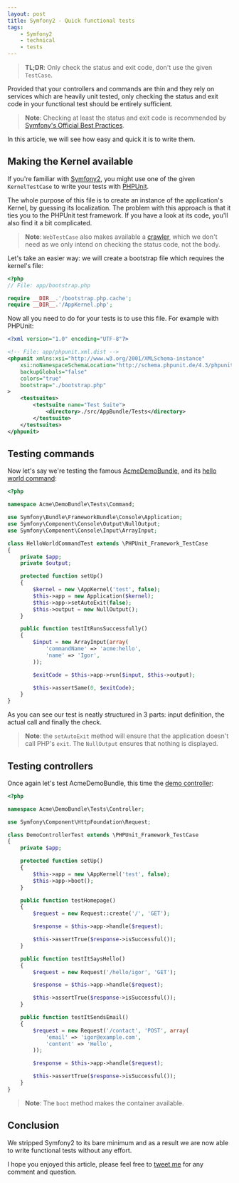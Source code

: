 ```yaml
---
layout: post
title: Symfony2 - Quick functional tests
tags:
    - Symfony2
    - technical
    - tests
---
```


> **TL;DR**: Only check the status and exit code, don't use the given `TestCase`.

Provided that your controllers and commands are thin and they rely on services
which are heavily unit tested, only checking the status and exit code in your
functional test should be entirely sufficient.

> **Note**: Checking at least the status and exit code is recommended by
> [Symfony's Official Best Practices](http://symfony.com/doc/current/best_practices/tests.html#functional-tests).

In this article, we will see how easy and quick it is to write them.

## Making the Kernel available

If you're familiar with [Symfony2](http://symfony.com), you might use one of
the given `KernelTestCase` to write your tests with [PHPUnit](http://phpunit.de).

The whole purpose of this file is to create an instance of the application's
Kernel, by guessing its localization. The problem with this approach is that it
ties you to the PHPUnit test framework. If you have a look at its code, you'll
also find it a bit complicated.

> **Note**: `WebTestCase` also makes available a [crawler](http://symfony.com/doc/current/book/testing.html#functional-tests),
> which we don't need as we only intend on checking the status code, not the body.

Let's take an easier way: we will create a bootstrap file which requires the
kernel's file:

```php
<?php
// File: app/bootstrap.php

require __DIR__.'/bootstrap.php.cache';
require __DIR__.'/AppKernel.php';
```

Now all you need to do for your tests is to use this file. For example with
PHPUnit:

```xml
<?xml version="1.0" encoding="UTF-8"?>

<!-- File: app/phpunit.xml.dist -->
<phpunit xmlns:xsi="http://www.w3.org/2001/XMLSchema-instance"
    xsi:noNamespaceSchemaLocation="http://schema.phpunit.de/4.3/phpunit.xsd"
    backupGlobals="false"
    colors="true"
    bootstrap="./bootstrap.php"
>
    <testsuites>
        <testsuite name="Test Suite">
            <directory>./src/AppBundle/Tests</directory>
        </testsuite>
    </testsuites>
</phpunit>
```

## Testing commands

Now let's say we're testing the famous [AcmeDemoBundle](https://github.com/sensiolabs/SensioDistributionBundle/tree/master/Resources/skeleton/acme-demo-bundle/Acme/DemoBundle),
and its [hello world command](https://github.com/sensiolabs/SensioDistributionBundle/blob/master/Resources/skeleton/acme-demo-bundle/Acme/DemoBundle/Command/HelloWorldCommand.php):

```php
<?php

namespace Acme\DemoBundle\Tests\Command;

use Symfony\Bundle\FrameworkBundle\Console\Application;
use Symfony\Component\Console\Output\NullOutput;
use Symfony\Component\Console\Input\ArrayInput;

class HelloWorldCommandTest extends \PHPUnit_Framework_TestCase
{
    private $app;
    private $output;

    protected function setUp()
    {
        $kernel = new \AppKernel('test', false);
        $this->app = new Application($kernel);
        $this->app->setAutoExit(false);
        $this->output = new NullOutput();
    }

    public function testItRunsSuccessfully()
    {
        $input = new ArrayInput(array(
            'commandName' => 'acme:hello',
            'name' => 'Igor',
        ));

        $exitCode = $this->app->run($input, $this->output);

        $this->assertSame(0, $exitCode);
    }
}
```

As you can see our test is neatly structured in 3 parts: input definition, the
actual call and finally the check.

> **Note**: the `setAutoExit` method will ensure that the application doesn't
> call PHP's `exit`. The `NullOutput` ensures that nothing is displayed.

## Testing controllers

Once again let's test AcmeDemoBundle, this time the [demo controller](https://github.com/sensiolabs/SensioDistributionBundle/blob/master/Resources/skeleton/acme-demo-bundle/Acme/DemoBundle/Controller/DemoController.php):

```php
<?php

namespace Acme\DemoBundle\Tests\Controller;

use Symfony\Component\HttpFoundation\Request;

class DemoControllerTest extends \PHPUnit_Framework_TestCase
{
    private $app;

    protected function setUp()
    {
        $this->app = new \AppKernel('test', false);
        $this->app->boot();
    }

    public function testHomepage()
    {
        $request = new Request::create('/', 'GET');

        $response = $this->app->handle($request);

        $this->assertTrue($response->isSuccessful());
    }

    public function testItSaysHello()
    {
        $request = new Request('/hello/igor', 'GET');

        $response = $this->app->handle($request);

        $this->assertTrue($response->isSuccessful());
    }

    public function testItSendsEmail()
    {
        $request = new Request('/contact', 'POST', array(
            'email' => 'igor@example.com',
            'content' => 'Hello',
        ));

        $response = $this->app->handle($request);

        $this->assertTrue($response->isSuccessful());
    }
}
```

> **Note**: The `boot` method makes the container available.

## Conclusion

We stripped Symfony2 to its bare minimum and as a result we are now able to
write functional tests without any effort.

I hope you enjoyed this article, please feel free to
[tweet me](https://twitter.com/epiloic) for any comment and question.
